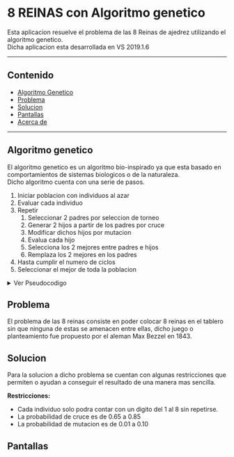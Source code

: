 # 8 REINAS con Algoritmo genetico

Esta aplicacion resuelve el problema de las 8 Reinas de ajedrez utilizando el algoritmo genetico.  
Dicha aplicacion esta desarrollada en VS 2019.1.6 

---

## Contenido

* [Algoritmo Genetico](#algoritmo-genetico)
* [Problema](#problema)
* [Solucion](#soluciones)
* [Pantallas](#pantallas)
* [Acerca de](#acerca-de)

---

## Algoritmo genetico

El algoritmo genetico es un algoritmo bio-inspirado ya que esta basado en comportamientos de sistemas biologicos o de la naturaleza.  
Dicho algoritmo cuenta con una serie de pasos.

1) Iniciar poblacion con individuos al azar
2) Evaluar cada individuo
3) Repetir
    1) Seleccionar 2 padres por seleccion de torneo
    2) Generar 2 hijos a partir de los padres por cruce
    3) Modificar dichos hijos por mutacion
    4) Evalua cada hijo
    5) Selecciona los 2 mejores entre padres e hijos
    6) Remplaza los 2 mejores en los padres
4) Hasta cumplir el numero de ciclos
5) Seleccionar el mejor de toda la poblacion

<details>
<summary>Ver Pseudocodigo</summary>

``` cs
iniciarPoblacion();
evaluar(poblacion);

for(i = 0; i < ciclos; i++)
{
    padres = torneo(poblacion);
    if(random <= pCruce)
        hijos = cruce(padres);
    else
        hijos = padres;

    if(anotherRandom <= pMutacion)
        mutacion(hijos);

    evaluar(hijos);
    mejores = mejor(padres, hijos);
    generacion(mejores, padres);
}

apto(poblacion);
```

</details>

## Problema

El problema de las 8 reinas consiste en poder colocar 8 reinas en el tablero sin que ninguna de estas se amenacen entre ellas, dicho juego o planteamiento fue propuesto por el aleman Max Bezzel en 1843.

## Solucion

Para la solucion a dicho problema se cuentan con algunas restricciones que permiten o ayudan a conseguir el resultado de una manera mas sencilla.

**Restricciones:**

* Cada individuo solo podra contar con un digito del 1 al 8 sin repetirse.
* La probabilidad de cruce es de 0.65 a 0.85
* La probabilidad de mutacion es de 0.01 a 0.10

## Pantallas
